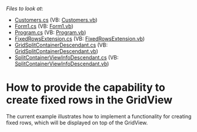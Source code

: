 <!-- default file list -->
*Files to look at*:

* [Customers.cs](./CS/GrdViewFixedRowsSplitPanel/Customers.cs) (VB: [Customers.vb](./VB/GrdViewFixedRowsSplitPanel/Customers.vb))
* [Form1.cs](./CS/GrdViewFixedRowsSplitPanel/Form1.cs) (VB: [Form1.vb](./VB/GrdViewFixedRowsSplitPanel/Form1.vb))
* [Program.cs](./CS/GrdViewFixedRowsSplitPanel/Program.cs) (VB: [Program.vb](./VB/GrdViewFixedRowsSplitPanel/Program.vb))
* [FixedRowsExtension.cs](./CS/GrdViewFixedRowsSplitPanel/SplitDescendantWithExtension/FixedRowsExtension.cs) (VB: [FixedRowsExtension.vb](./VB/GrdViewFixedRowsSplitPanel/SplitDescendantWithExtension/FixedRowsExtension.vb))
* [GridSplitContainerDescendant.cs](./CS/GrdViewFixedRowsSplitPanel/SplitDescendantWithExtension/GridSplitContainerDescendant.cs) (VB: [GridSplitContainerDescendant.vb](./VB/GrdViewFixedRowsSplitPanel/SplitDescendantWithExtension/GridSplitContainerDescendant.vb))
* [SplitContainerViewInfoDescendant.cs](./CS/GrdViewFixedRowsSplitPanel/SplitDescendantWithExtension/SplitContainerViewInfoDescendant.cs) (VB: [SplitContainerViewInfoDescendant.vb](./VB/GrdViewFixedRowsSplitPanel/SplitDescendantWithExtension/SplitContainerViewInfoDescendant.vb))
<!-- default file list end -->
# How to provide the capability to create fixed rows in the GridView


<p>The current example illustrates how to implement a functionality for creating fixed rows, which will be displayed on top of the GridView.</p>

<br/>


